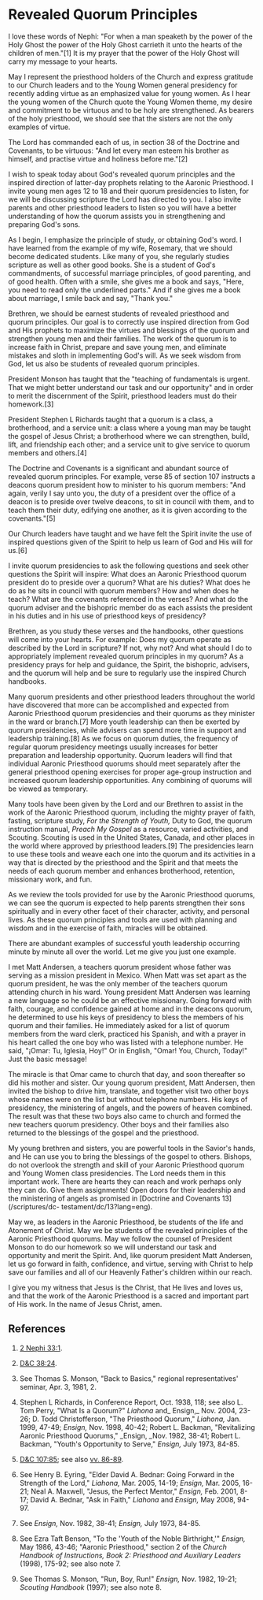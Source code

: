 # Revealed Quorum Principles

I love these words of Nephi: "For when a man speaketh by the power of the Holy
Ghost the power of the Holy Ghost carrieth it unto the hearts of the children
of men."[1] It is my prayer that the power of the Holy Ghost will carry my
message to your hearts.

May I represent the priesthood holders of the Church and express gratitude to
our Church leaders and to the Young Women general presidency for recently
adding virtue as an emphasized value for young women. As I hear the young
women of the Church quote the Young Women theme, my desire and commitment to
be virtuous and to be holy are strengthened. As bearers of the holy
priesthood, we should see that the sisters are not the only examples of
virtue.

The Lord has commanded each of us, in section 38 of the Doctrine and
Covenants, to be virtuous: "And let every man esteem his brother as himself,
and practise virtue and holiness before me."[2]

I wish to speak today about God's revealed quorum principles and the inspired
direction of latter-day prophets relating to the Aaronic Priesthood. I invite
young men ages 12 to 18 and their quorum presidencies to listen, for we will
be discussing scripture the Lord has directed to you. I also invite parents
and other priesthood leaders to listen so you will have a better understanding
of how the quorum assists you in strengthening and preparing God's sons.

As I begin, I emphasize the principle of study, or obtaining God's word. I
have learned from the example of my wife, Rosemary, that we should become
dedicated students. Like many of you, she regularly studies scripture as well
as other good books. She is a student of God's commandments, of successful
marriage principles, of good parenting, and of good health. Often with a
smile, she gives me a book and says, "Here, you need to read only the
underlined parts." And if she gives me a book about marriage, I smile back and
say, "Thank you."

Brethren, we should be earnest students of revealed priesthood and quorum
principles. Our goal is to correctly use inspired direction from God and His
prophets to maximize the virtues and blessings of the quorum and strengthen
young men and their families. The work of the quorum is to increase faith in
Christ, prepare and save young men, and eliminate mistakes and sloth in
implementing God's will. As we seek wisdom from God, let us also be students
of revealed quorum principles.

President Monson has taught that the "teaching of fundamentals is urgent. That
we might better understand our task and our opportunity" and in order to merit
the discernment of the Spirit, priesthood leaders must do their homework.[3]

President Stephen L Richards taught that a quorum is a class, a brotherhood,
and a service unit: a class where a young man may be taught the gospel of
Jesus Christ; a brotherhood where we can strengthen, build, lift, and
friendship each other; and a service unit to give service to quorum members
and others.[4]

The Doctrine and Covenants is a significant and abundant source of revealed
quorum principles. For example, verse 85 of section 107 instructs a deacons
quorum president how to minister to his quorum members: "And again, verily I
say unto you, the duty of a president over the office of a deacon is to
preside over twelve deacons, to sit in council with them, and to teach them
their duty, edifying one another, as it is given according to the
covenants."[5]

Our Church leaders have taught and we have felt the Spirit invite the use of
inspired questions given of the Spirit to help us learn of God and His will
for us.[6]

I invite quorum presidencies to ask the following questions and seek other
questions the Spirit will inspire: What does an Aaronic Priesthood quorum
president do to preside over a quorum? What are his duties? What does he do as
he sits in council with quorum members? How and when does he teach? What are
the covenants referenced in the verses? And what do the quorum adviser and the
bishopric member do as each assists the president in his duties and in his use
of priesthood keys of presidency?

Brethren, as you study these verses and the handbooks, other questions will
come into your hearts. For example: Does my quorum operate as described by the
Lord in scripture? If not, why not? And what should I do to appropriately
implement revealed quorum principles in my quorum? As a presidency prays for
help and guidance, the Spirit, the bishopric, advisers, and the quorum will
help and be sure to regularly use the inspired Church handbooks.

Many quorum presidents and other priesthood leaders throughout the world have
discovered that more can be accomplished and expected from Aaronic Priesthood
quorum presidencies and their quorums as they minister in the ward or
branch.[7] More youth leadership can then be exerted by quorum presidencies,
while advisers can spend more time in support and leadership training.[8] As
we focus on quorum duties, the frequency of regular quorum presidency meetings
usually increases for better preparation and leadership opportunity. Quorum
leaders will find that individual Aaronic Priesthood quorums should meet
separately after the general priesthood opening exercises for proper age-group
instruction and increased quorum leadership opportunities. Any combining of
quorums will be viewed as temporary.

Many tools have been given by the Lord and our Brethren to assist in the work
of the Aaronic Priesthood quorum, including the mighty prayer of faith,
fasting, scripture study, _For the Strength of Youth,_ Duty to God, the quorum
instruction manual, _Preach My Gospel_ as a resource, varied activities, and
Scouting. Scouting is used in the United States, Canada, and other places in
the world where approved by priesthood leaders.[9] The presidencies learn to
use these tools and weave each one into the quorum and its activities in a way
that is directed by the priesthood and the Spirit and that meets the needs of
each quorum member and enhances brotherhood, retention, missionary work, and
fun.

As we review the tools provided for use by the Aaronic Priesthood quorums, we
can see the quorum is expected to help parents strengthen their sons
spiritually and in every other facet of their character, activity, and
personal lives. As these quorum principles and tools are used with planning
and wisdom and in the exercise of faith, miracles will be obtained.

There are abundant examples of successful youth leadership occurring minute by
minute all over the world. Let me give you just one example.

I met Matt Andersen, a teachers quorum president whose father was serving as a
mission president in Mexico. When Matt was set apart as the quorum president,
he was the only member of the teachers quorum attending church in his ward.
Young president Matt Andersen was learning a new language so he could be an
effective missionary. Going forward with faith, courage, and confidence gained
at home and in the deacons quorum, he determined to use his keys of presidency
to bless the members of his quorum and their families. He immediately asked
for a list of quorum members from the ward clerk, practiced his Spanish, and
with a prayer in his heart called the one boy who was listed with a telephone
number. He said, "¡Omar: Tu, Iglesia, Hoy!" Or in English, "Omar! You, Church,
Today!" Just the basic message!

The miracle is that Omar came to church that day, and soon thereafter so did
his mother and sister. Our young quorum president, Matt Andersen, then invited
the bishop to drive him, translate, and together visit two other boys whose
names were on the list but without telephone numbers. His keys of presidency,
the ministering of angels, and the powers of heaven combined. The result was
that these two boys also came to church and formed the new teachers quorum
presidency. Other boys and their families also returned to the blessings of
the gospel and the priesthood.

My young brethren and sisters, you are powerful tools in the Savior's hands,
and He can use you to bring the blessings of the gospel to others. Bishops, do
not overlook the strength and skill of your Aaronic Priesthood quorum and
Young Women class presidencies. The Lord needs them in this important work.
There are hearts they can reach and work perhaps only they can do. Give them
assignments! Open doors for their leadership and the ministering of angels as
promised in [Doctrine and Covenants 13](/scriptures/dc-
testament/dc/13?lang=eng).

May we, as leaders in the Aaronic Priesthood, be students of the life and
Atonement of Christ. May we be students of the revealed principles of the
Aaronic Priesthood quorums. May we follow the counsel of President Monson to
do our homework so we will understand our task and opportunity and merit the
Spirit. And, like quorum president Matt Andersen, let us go forward in faith,
confidence, and virtue, serving with Christ to help save our families and all
of our Heavenly Father's children within our reach.

I give you my witness that Jesus is the Christ, that He lives and loves us,
and that the work of the Aaronic Priesthood is a sacred and important part of
His work. In the name of Jesus Christ, amen.

## References

  1. [2 Nephi 33:1](https://www.lds.org/scriptures/bofm/2-ne/33.1?lang=eng#0).

  2. [D&amp;C 38:24](https://www.lds.org/scriptures/dc-testament/dc/38.24?lang=eng#23).

  3. See Thomas S. Monson, "Back to Basics," regional representatives' seminar, Apr. 3, 1981, 2.

  4. Stephen L Richards, in Conference Report, Oct. 1938, 118; see also L. Tom Perry, "What Is a Quorum?" _Liahona_ and_ Ensign,_ Nov. 2004, 23-26; D. Todd Christofferson, "The Priesthood Quorum," _Liahona,_ Jan. 1999, 47-49; _Ensign,_ Nov. 1998, 40-42; Robert L. Backman, "Revitalizing Aaronic Priesthood Quorums," _Ensign, _Nov. 1982, 38-41; Robert L. Backman, "Youth's Opportunity to Serve," _Ensign,_ July 1973, 84-85.

  5. [D&amp;C 107:85](https://www.lds.org/scriptures/dc-testament/dc/107.85?lang=eng#84); see also [vv. 86-89](https://www.lds.org/scriptures/dc-testament/dc/107.86-89?lang=eng#85).

  6. See Henry B. Eyring, "Elder David A. Bednar: Going Forward in the Strength of the Lord," _Liahona,_ Mar. 2005, 14-19; _Ensign,_ Mar. 2005, 16-21; Neal A. Maxwell, "Jesus, the Perfect Mentor," _Ensign,_ Feb. 2001, 8-17; David A. Bednar, "Ask in Faith," _Liahona_ and _Ensign,_ May 2008, 94-97.

  7. See _Ensign,_ Nov. 1982, 38-41; _Ensign,_ July 1973, 84-85.

  8. See Ezra Taft Benson, "To the 'Youth of the Noble Birthright,'" _Ensign,_ May 1986, 43-46; "Aaronic Priesthood," section 2 of the _Church Handbook of Instructions, Book 2: Priesthood and Auxiliary Leaders_ (1998), 175-92; see also note 7.

  9. See Thomas S. Monson, "Run, Boy, Run!" _Ensign,_ Nov. 1982, 19-21; _Scouting Handbook_ (1997); see also note 8.

